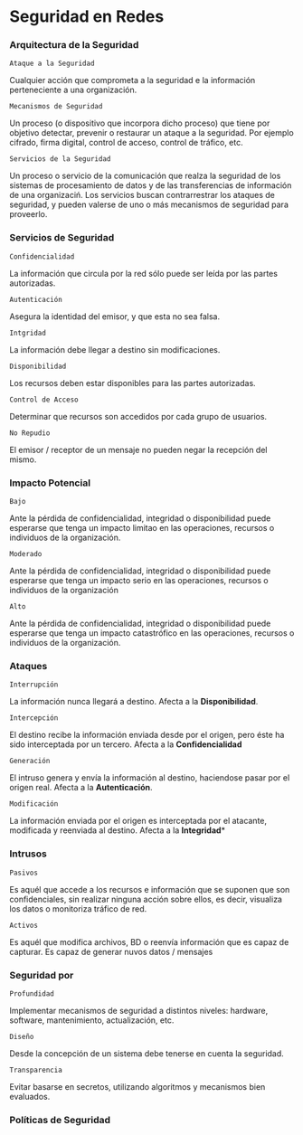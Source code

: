 # Seguridad en Redes

### Arquitectura de la Seguridad

``Ataque a la Seguridad``

Cualquier acción que comprometa a la seguridad e la información perteneciente a una organización.

``Mecanismos de Seguridad``

Un proceso (o dispositivo que incorpora dicho proceso) que tiene por objetivo detectar, prevenir o 
restaurar un ataque a la seguridad.
Por ejemplo cifrado, firma digital, control de acceso, control de tráfico, etc.

``Servicios de la Seguridad``

Un proceso o servicio de la comunicación que realza la seguridad de los sistemas de procesamiento de 
datos y de las transferencias de información de una organizaciń. Los servicios buscan contrarrestrar 
los ataques de seguridad, y pueden valerse de uno o más mecanismos de seguridad para proveerlo.


### Servicios de Seguridad

``Confidencialidad``

La información que circula por la red sólo puede ser leída por las partes autorizadas.

``Autenticación``

Asegura la identidad del emisor, y que esta no sea falsa.

``Intgridad``

La información debe llegar a destino sin modificaciones.

``Disponibilidad``

Los recursos deben estar disponibles para las partes autorizadas.

``Control de Acceso``

Determinar que recursos son accedidos por cada grupo de usuarios.

``No Repudio``

El emisor / receptor de un mensaje no pueden negar la recepción del mismo.


### Impacto Potencial

``Bajo``

Ante la pérdida de confidencialidad, integridad o disponibilidad puede esperarse que tenga un impacto 
limitao en las operaciones, recursos o individuos de la organización.

``Moderado``

Ante la pérdida de confidencialidad, integridad o disponibilidad puede esperarse que tenga un impacto 
serio en las operaciones, recursos o individuos de la organización

``Alto``

Ante la pérdida de confidencialidad, integridad o disponibilidad puede esperarse que tenga un impacto 
catastrófico en las operaciones, recursos o individuos de la organización.


### Ataques

``Interrupción``

La información nunca llegará a destino. Afecta a la **Disponibilidad**.

``Intercepción``

El destino recibe la información enviada desde por el origen, pero éste ha sido interceptada por un 
tercero. Afecta a la **Confidencialidad**

``Generación``

El intruso genera y envía la información al destino, haciendose pasar por el origen real. Afecta a la 
**Autenticación**.

``Modificación``

La información enviada por el origen es interceptada por el atacante, modificada y reenviada al 
destino. Afecta a la **Integridad***


### Intrusos

``Pasivos`` 

Es aquél que accede a los recursos e información que se suponen que son confidenciales, sin realizar 
ninguna acción sobre ellos, es decir, visualiza los datos o monitoriza tráfico de red.

``Activos``

Es aquél que modifica archivos, BD o reenvía información que es capaz de capturar. Es capaz de generar 
nuvos datos / mensajes

### Seguridad por

``Profundidad``

Implementar mecanismos de seguridad a distintos niveles: hardware, software, mantenimiento, 
actualización, etc.

``Diseño``

Desde la concepción de un sistema debe tenerse en cuenta la seguridad.

``Transparencia``

Evitar basarse en secretos, utilizando algoritmos y mecanismos bien evaluados.

### Políticas de Seguridad

